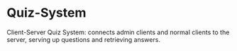 # Quiz-System
Client-Server Quiz System: connects admin clients and normal clients to the server, serving up questions and retrieving answers.
